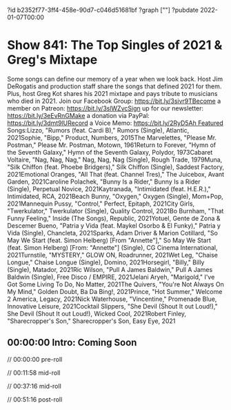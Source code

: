 ?id b2352f77-3ff4-458e-90d7-c046d51681bf
?graph [""]
?pubdate 2022-01-07T00:00

# Show 841: The Top Singles of 2021 & Greg's Mixtape

Some songs can define our memory of a year when we look back. Host Jim DeRogatis and production staff share the songs that defined 2021 for them. Plus, host Greg Kot shares his 2021 mixtape and pays tribute to musicians who died in 2021. Join our Facebook Group: https://bit.ly/3sivr9TBecome a member on Patreon: https://bit.ly/3slWZvcSign up for our newsletter: https://bit.ly/3eEvRnGMake a donation via PayPal: https://bit.ly/3dmt9lURecord a Voice Memo: https://bit.ly/2RyD5Ah Featured Songs:Lizzo, "Rumors (feat. Cardi B)," Rumors (Single), Atlantic, 2021Sophie, "Bipp," Product, Numbers, 2015The Marvelettes, "Please Mr. Postman," Please Mr. Postman, Motown, 1961Return to Forever, "Hymn of the Seventh Galaxy," Hymn of the Seventh Galaxy, Polydor, 1973Cabaret Voltaire, "Nag, Nag, Nag," Nag, Nag, Nag (Single), Rough Trade, 1979Muna, "Silk Chiffon (feat. Phoebe Bridgers)," Silk Chiffon (Single), Saddest Factory, 2021Emotional Oranges, "All That (feat. Channel Tres)," The Juicebox, Avant Garden, 2021Caroline Polachek, "Bunny Is a Rider," Bunny Is a Rider (Single), Perpetual Novice, 2021Kaytranada, "Intimidated (feat. H.E.R.)," Intimidated, RCA, 2021Beach Bunny, "Oxygen," Oxygen (Single), Mom+Pop, 2021Mannequin Pussy, "Control," Perfect, Epitaph, 2021City Girls, "Twerkulator," Twerkulator (Single), Quality Control, 2021Bo Burnham, "That Funny Feeling," Inside (The Songs), Republic, 2021Yotuel, Gente de Zona & Descemer Bueno, "Patria y Vida (feat. Maykel Osorbo & El Funky)," Patria y Vida (Single), Chancleta, 2021Sparks, Adam Driver & Marion Cotillard, "So May We Start (feat. Simon Helberg) [From "Annette"]," So May We Start (feat. Simon Helberg) [From: "Annette"] (Single), CG Cinema International, 2021Turnstile, "MYSTERY," GLOW ON, Roadrunner, 2021Wet Leg, "Chaise Longue," Chaise Longue (Single), Domino, 2021Horsegirl, "Billy," Billy (Single), Matador, 2021Ric Wilson, "Pull A James Baldwin," Pull A James Baldwin (Single), Free Disco / EMPIRE, 2021Jelani Aryeh, "Marigold," I've Got Some Living To Do, No Matter, 2021The Quivers, "You're Not Always On My Mind," Golden Doubt, Ba Da Bing!, 2021Prince, "Hot Summer," Welcome 2 America, Legacy, 2021Nick Waterhouse, "Vincentine," Promenade Blue, Innovative Leisure, 2021Cocktail Slippers, "She Devil (Shout It out Loud!)," She Devil (Shout It out Loud!), Wicked Cool, 2021Robert Finley, "Sharecropper's Son," Sharecropper's Son, Easy Eye, 2021

## 00:00:00 Intro: Coming Soon

// 00:00:00 pre-roll

// 00:11:58 mid-roll

// 00:37:16 mid-roll

// 00:51:16 post-roll

